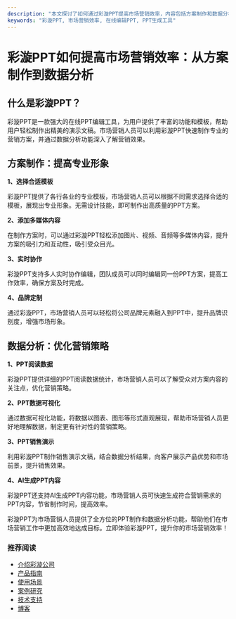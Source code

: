 ```yaml
---
description: "本文探讨了如何通过彩漩PPT提高市场营销效率，内容包括方案制作和数据分析，为市场营销人员提供实用建议。"
keywords: "彩漩PPT, 市场营销效率, 在线编辑PPT, PPT生成工具"
---
```

# 彩漩PPT如何提高市场营销效率：从方案制作到数据分析

## 什么是彩漩PPT？

彩漩PPT是一款强大的在线PPT编辑工具，为用户提供了丰富的功能和模板，帮助用户轻松制作出精美的演示文稿。市场营销人员可以利用彩漩PPT快速制作专业的营销方案，并通过数据分析功能深入了解营销效果。

## 方案制作：提高专业形象

**1、选择合适模板**

彩漩PPT提供了各行各业的专业模板，市场营销人员可以根据不同需求选择合适的模板，展现出专业形象。无需设计技能，即可制作出高质量的PPT方案。

**2、添加多媒体内容**

在制作方案时，可以通过彩漩PPT轻松添加图片、视频、音频等多媒体内容，提升方案的吸引力和互动性，吸引受众目光。

**3、实时协作**

彩漩PPT支持多人实时协作编辑，团队成员可以同时编辑同一份PPT方案，提高工作效率，确保方案及时完成。

**4、品牌定制**

通过彩漩PPT，市场营销人员可以轻松将公司品牌元素融入到PPT中，提升品牌识别度，增强市场形象。

## 数据分析：优化营销策略

**1、PPT阅读数据**

彩漩PPT提供详细的PPT阅读数据统计，市场营销人员可以了解受众对方案内容的关注点，优化营销策略。

**2、PPT数据可视化**

通过数据可视化功能，将数据以图表、图形等形式直观展现，帮助市场营销人员更好地理解数据，制定更有针对性的营销策略。

**3、PPT销售演示**

利用彩漩PPT制作销售演示文稿，结合数据分析结果，向客户展示产品优势和市场前景，提升销售效果。

**4、AI生成PPT内容**

彩漩PPT还支持AI生成PPT内容功能，市场营销人员可快速生成符合营销需求的PPT内容，节省制作时间，提高效率。

彩漩PPT为市场营销人员提供了全方位的PPT制作和数据分析功能，帮助他们在市场营销工作中更加高效地达成目标。立即体验彩漩PPT，提升你的市场营销效率！

### 推荐阅读

- [介绍彩漩公司](https://caixuan.cc/about)
- [产品指南](https://caixuan.cc/product-guide)
- [使用场景](https://caixuan.cc/use-cases)
- [案例研究](https://caixuan.cc/case-studies)
- [技术支持](https://caixuan.cc/tech-support)
- [博客](https://caixuan.cc/blog)

